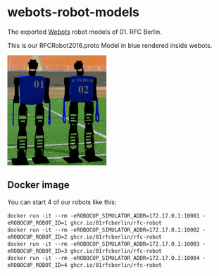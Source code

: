 # webots-robot-models

The exported [Webots](https://github.com/RoboCup-Humanoid-TC/webots) robot models of 01. RFC Berlin.

This is our RFCRobot2016.proto Model in blue rendered inside webots.

![RFCRobot2016](/preview/RFCRobot2016.png)

Docker image
------------

You can start 4 of our robots like this:

```
docker run -it --rm -eROBOCUP_SIMULATOR_ADDR=172.17.0.1:10001 -eROBOCUP_ROBOT_ID=1 ghcr.io/01rfcberlin/rfc-robot
docker run -it --rm -eROBOCUP_SIMULATOR_ADDR=172.17.0.1:10002 -eROBOCUP_ROBOT_ID=2 ghcr.io/01rfcberlin/rfc-robot
docker run -it --rm -eROBOCUP_SIMULATOR_ADDR=172.17.0.1:10003 -eROBOCUP_ROBOT_ID=3 ghcr.io/01rfcberlin/rfc-robot
docker run -it --rm -eROBOCUP_SIMULATOR_ADDR=172.17.0.1:10004 -eROBOCUP_ROBOT_ID=4 ghcr.io/01rfcberlin/rfc-robot
```
